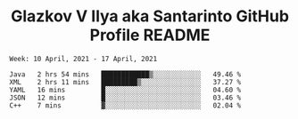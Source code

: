 <h1 align="center">Glazkov V Ilya aka Santarinto GitHub Profile README</h1>

<!--START_SECTION:waka-->
```text
Week: 10 April, 2021 - 17 April, 2021

Java   2 hrs 54 mins   ████████████▒░░░░░░░░░░░░   49.46 % 
XML    2 hrs 11 mins   █████████▒░░░░░░░░░░░░░░░   37.27 % 
YAML   16 mins         █░░░░░░░░░░░░░░░░░░░░░░░░   04.60 % 
JSON   12 mins         █░░░░░░░░░░░░░░░░░░░░░░░░   03.46 % 
C++    7 mins          ▓░░░░░░░░░░░░░░░░░░░░░░░░   02.04 % 
```
<!--END_SECTION:waka-->